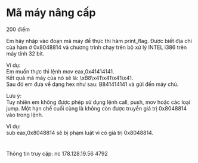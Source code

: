 # Mã máy nâng cấp

200 điểm

Em hãy nhập vào đoạn mã máy để thực thi hàm print_flag. Được biết địa chỉ của hàm ở 0x8048814 và chương trình chạy trên bộ xử lý INTEL i386 trên máy tính 32 bit.

Ví dụ:<br>
Em muốn thực thi lệnh mov eax,0x41414141.<br>
Kết quả mã máy của nó sẽ là: \xB8\x41\x41\x41\x41.<br>
Sau đó em đưa về dạng hex như sau: B841414141 và gửi đến máy chủ.

Lưu ý:<br>
Tuy nhiên em không được phép sử dụng lệnh call, push, mov hoặc các loại jump. Một hạn chế cuối cùng là không còn được truyền giá trị 0x8048814 vào trong lệnh.

Ví dụ:<br>
sub eax,0x8048814 sẽ bị phạm luật vì có giá trị 0x8048814.

#
Thông tin truy cập: nc 178.128.19.56 4792
